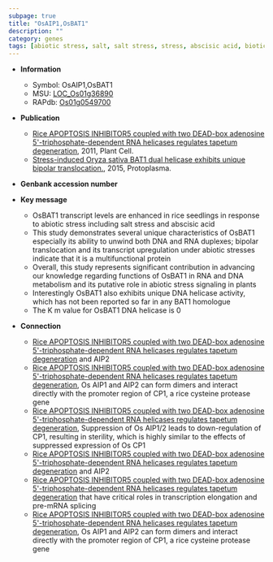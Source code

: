 ```yaml
---
subpage: true
title: "OsAIP1,OsBAT1"
description: ""
category: genes
tags: [abiotic stress, salt, salt stress, stress, abscisic acid, biotic stress, seedlings, helicase]
---
```


* **Information**  
    + Symbol: OsAIP1,OsBAT1  
    + MSU: [LOC_Os01g36890](http://rice.plantbiology.msu.edu/cgi-bin/ORF_infopage.cgi?orf=LOC_Os01g36890)  
    + RAPdb: [Os01g0549700](http://rapdb.dna.affrc.go.jp/viewer/gbrowse_details/irgsp1?name=Os01g0549700)  

* **Publication**  
    + [Rice APOPTOSIS INHIBITOR5 coupled with two DEAD-box adenosine 5'-triphosphate-dependent RNA helicases regulates tapetum degeneration](http://www.ncbi.nlm.nih.gov/pubmed?term=Rice+APOPTOSIS+INHIBITOR5+coupled+with+two+DEAD-box+adenosine+5'-triphosphate-dependent+RNA+helicases+regulates+tapetum+degeneration%5BTitle%5D), 2011, Plant Cell.
    + [Stress-induced Oryza sativa BAT1 dual helicase exhibits unique bipolar translocation.](http://www.ncbi.nlm.nih.gov/pubmed?term=Stress-induced+Oryza+sativa+BAT1+dual+helicase+exhibits+unique+bipolar+translocation.%5BTitle%5D), 2015, Protoplasma.

* **Genbank accession number**  

* **Key message**  
    + OsBAT1 transcript levels are enhanced in rice seedlings in response to abiotic stress including salt stress and abscisic acid
    + This study demonstrates several unique characteristics of OsBAT1 especially its ability to unwind both DNA and RNA duplexes; bipolar translocation and its transcript upregulation under abiotic stresses indicate that it is a multifunctional protein
    + Overall, this study represents significant contribution in advancing our knowledge regarding functions of OsBAT1 in RNA and DNA metabolism and its putative role in abiotic stress signaling in plants
    + Interestingly OsBAT1 also exhibits unique DNA helicase activity, which has not been reported so far in any BAT1 homologue
    + The K m value for OsBAT1 DNA helicase is 0

* **Connection**  
    + [Rice APOPTOSIS INHIBITOR5 coupled with two DEAD-box adenosine 5'-triphosphate-dependent RNA helicases regulates tapetum degeneration](AIP1) and AIP2
    + [Rice APOPTOSIS INHIBITOR5 coupled with two DEAD-box adenosine 5'-triphosphate-dependent RNA helicases regulates tapetum degeneration](http://www.ncbi.nlm.nih.gov/pubmed?term=Rice+APOPTOSIS+INHIBITOR5+coupled+with+two+DEAD-box+adenosine+5'-triphosphate-dependent+RNA+helicases+regulates+tapetum+degeneration%5BTitle%5D), Os AIP1 and AIP2 can form dimers and interact directly with the promoter region of CP1, a rice cysteine protease gene
    + [Rice APOPTOSIS INHIBITOR5 coupled with two DEAD-box adenosine 5'-triphosphate-dependent RNA helicases regulates tapetum degeneration](http://www.ncbi.nlm.nih.gov/pubmed?term=Rice+APOPTOSIS+INHIBITOR5+coupled+with+two+DEAD-box+adenosine+5'-triphosphate-dependent+RNA+helicases+regulates+tapetum+degeneration%5BTitle%5D), Suppression of Os AIP1/2 leads to down-regulation of CP1, resulting in sterility, which is highly similar to the effects of suppressed expression of Os CP1
    + [Rice APOPTOSIS INHIBITOR5 coupled with two DEAD-box adenosine 5'-triphosphate-dependent RNA helicases regulates tapetum degeneration](AIP1) and AIP2
    + [Rice APOPTOSIS INHIBITOR5 coupled with two DEAD-box adenosine 5'-triphosphate-dependent RNA helicases regulates tapetum degeneration](SUB2p) that have critical roles in transcription elongation and pre-mRNA splicing
    + [Rice APOPTOSIS INHIBITOR5 coupled with two DEAD-box adenosine 5'-triphosphate-dependent RNA helicases regulates tapetum degeneration](http://www.ncbi.nlm.nih.gov/pubmed?term=Rice+APOPTOSIS+INHIBITOR5+coupled+with+two+DEAD-box+adenosine+5'-triphosphate-dependent+RNA+helicases+regulates+tapetum+degeneration%5BTitle%5D), Os AIP1 and AIP2 can form dimers and interact directly with the promoter region of CP1, a rice cysteine protease gene



